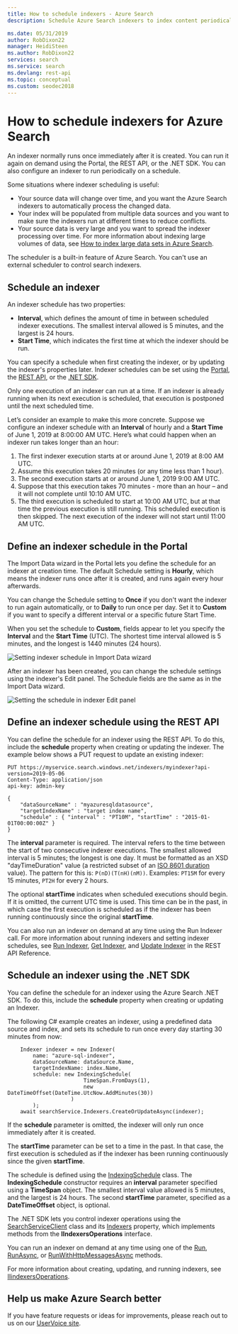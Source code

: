 ```yaml
---
title: How to schedule indexers - Azure Search
description: Schedule Azure Search indexers to index content periodically or at specific times.

ms.date: 05/31/2019
author: RobDixon22
manager: HeidiSteen
ms.author: RobDixon22
services: search
ms.service: search
ms.devlang: rest-api
ms.topic: conceptual
ms.custom: seodec2018
---
```


# How to schedule indexers for Azure Search
An indexer normally runs once immediately after it is created. You can run it again on demand using the Portal, the REST API, or the .NET SDK. You can also configure an indexer to run periodically on a schedule.

Some situations where indexer scheduling is useful:

* Your source data will change over time, and you want the Azure Search indexers to automatically process the changed data.
* Your index will be populated from multiple data sources and you want to make sure the indexers run at different times to reduce conflicts.
* Your source data is very large and you want to spread the indexer processing over time. For more information about indexing large volumes of data, see [How to index large data sets in Azure Search](https://docs.microsoft.com/en-us/azure/search/search-howto-large-index).

The scheduler is a built-in feature of Azure Search. You can't use an external scheduler to control search indexers.

## Schedule an indexer

An indexer schedule has two properties:
* **Interval**, which defines the amount of time in between scheduled indexer executions. The smallest interval allowed is 5 minutes, and the largest is 24 hours.
* **Start Time**, which indicates the first time at which the indexer should be run.

You can specify a schedule when first creating the indexer, or by updating the indexer's properties later. Indexer schedules can be set using the [Portal](#portal), the [REST API](#restApi), or the [.NET SDK](#dotNetSdk).

Only one execution of an indexer can run at a time. If an indexer is already running when its next execution is scheduled, that execution is postponed until the next scheduled time.

Let’s consider an example to make this more concrete. Suppose we configure an indexer schedule with an **Interval** of hourly and a **Start Time** of June 1, 2019 at 8:00:00 AM UTC. Here’s what could happen when an indexer run takes longer than an hour:

1. The first indexer execution starts at or around June 1, 2019 at 8:00 AM UTC.
2. Assume this execution takes 20 minutes (or any time less than 1 hour).
3. The second execution starts at or around June 1, 2019 9:00 AM UTC.
4. Suppose that this execution takes 70 minutes - more than an hour – and it will not complete until 10:10 AM UTC.
5. The third execution is scheduled to start at 10:00 AM UTC, but at that time the previous execution is still running. This scheduled execution is then skipped. The next execution of the indexer will not start until 11:00 AM UTC.

<a name="portal"></a>

## Define an indexer schedule in the Portal

The Import Data wizard in the Portal lets you define the schedule for an indexer at creation time. The default Schedule setting is **Hourly**, which means the indexer runs once after it is created, and runs again every hour afterwards.

You can change the Schedule setting to **Once** if you don't want the indexer to run again automatically, or to **Daily** to run once per day. Set it to **Custom** if you want to specify a different interval or a specific future Start Time.

When you set the schedule to **Custom**, fields appear to let you specify the **Interval** and the **Start Time** (UTC). The shortest time interval allowed is 5 minutes, and the longest is 1440 minutes (24 hours).

   ![Setting indexer schedule in Import Data wizard](media/search-indexer-scheduling/schedule-import-data.png "Setting indexer schedule in Import Data wizard")

After an indexer has been created, you can change the schedule settings using the indexer's Edit panel. The Schedule fields are the same as in the Import Data wizard.

   ![Setting the schedule in indexer Edit panel](media/search-indexer-scheduling/schedule-edit.png "Setting the schedule in indexer Edit panel")

<a name="restApi"></a>

## Define an indexer schedule using the REST API

You can define the schedule for an indexer using the REST API. To do this, include the **schedule** property when creating or updating the indexer. The example below shows a PUT request to update an existing indexer:

    PUT https://myservice.search.windows.net/indexers/myindexer?api-version=2019-05-06
    Content-Type: application/json
    api-key: admin-key

    {
        "dataSourceName" : "myazuresqldatasource",
        "targetIndexName" : "target index name",
        "schedule" : { "interval" : "PT10M", "startTime" : "2015-01-01T00:00:00Z" }
    }

The **interval** parameter is required. The interval refers to the time between the start of two consecutive indexer executions. The smallest allowed interval is 5 minutes; the longest is one day. It must be formatted as an XSD "dayTimeDuration" value (a restricted subset of an [ISO 8601 duration](https://www.w3.org/TR/xmlschema11-2/#dayTimeDuration) value). The pattern for this is: `P(nD)(T(nH)(nM))`. Examples: `PT15M` for every 15 minutes, `PT2H` for every 2 hours.

The optional **startTime** indicates when scheduled executions should begin. If it is omitted, the current UTC time is used. This time can be in the past, in which case the first execution is scheduled as if the indexer has been running continuously since the original **startTime**.

You can also run an indexer on demand at any time using the Run Indexer call. For more information about running indexers and setting indexer schedules, see [Run Indexer](https://docs.microsoft.com/en-us/rest/api/searchservice/run-indexer), [Get Indexer](https://docs.microsoft.com/en-us/rest/api/searchservice/get-indexer), and [Update Indexer](https://docs.microsoft.com/en-us/rest/api/searchservice/update-indexer) in the REST API Reference.

<a name="dotNetSdk"></a>

## Schedule an indexer using the .NET SDK

You can define the schedule for an indexer using the Azure Search .NET SDK. To do this, include the **schedule** property when creating or updating an Indexer.

The following C# example creates an indexer, using a predefined data source and index, and sets its schedule to run once every day starting 30 minutes from now:

```
    Indexer indexer = new Indexer(
        name: "azure-sql-indexer",
        dataSourceName: dataSource.Name,
        targetIndexName: index.Name,
        schedule: new IndexingSchedule(
                        TimeSpan.FromDays(1), 
                        new DateTimeOffset(DateTime.UtcNow.AddMinutes(30))
                    )
        );
    await searchService.Indexers.CreateOrUpdateAsync(indexer);
```
If the **schedule** parameter is omitted, the indexer will only run once immediately after it is created.

The **startTime** parameter can be set to a time in the past. In that case, the first execution is scheduled as if the indexer has been running continuously since the given **startTime**.

The schedule is defined using the [IndexingSchedule](https://docs.microsoft.com/en-us/dotnet/api/microsoft.azure.search.models.indexingschedule?view=azure-dotnet) class. The **IndexingSchedule** constructor requires an **interval** parameter specified using a **TimeSpan** object. The smallest interval value allowed is 5 minutes, and the largest is 24 hours. The second **startTime** parameter, specified as a **DateTimeOffset** object, is optional.

The .NET SDK lets you control indexer operations using the [SearchServiceClient](https://docs.microsoft.com/en-us/dotnet/api/microsoft.azure.search.searchserviceclient) class and its [Indexers](https://docs.microsoft.com/en-us/dotnet/api/microsoft.azure.search.searchserviceclient.indexers) property, which implements methods from the **IIndexersOperations** interface. 

You can run an indexer on demand at any time using one of the [Run](https://docs.microsoft.com/en-us/dotnet/api/microsoft.azure.search.indexersoperationsextensions.run), [RunAsync](https://docs.microsoft.com/en-us/dotnet/api/microsoft.azure.search.indexersoperationsextensions.runasync), or [RunWithHttpMessagesAsync](https://docs.microsoft.com/en-us/dotnet/api/microsoft.azure.search.iindexersoperations.runwithhttpmessagesasync) methods.

For more information about creating, updating, and running indexers, see [IIindexersOperations](https://docs.microsoft.com/en-us/dotnet/api/microsoft.azure.search.iindexersoperations?view=azure-dotnet).


## Help us make Azure Search better
If you have feature requests or ideas for improvements, please reach out to us on our [UserVoice site](https://feedback.azure.com/forums/263029-azure-search/).
